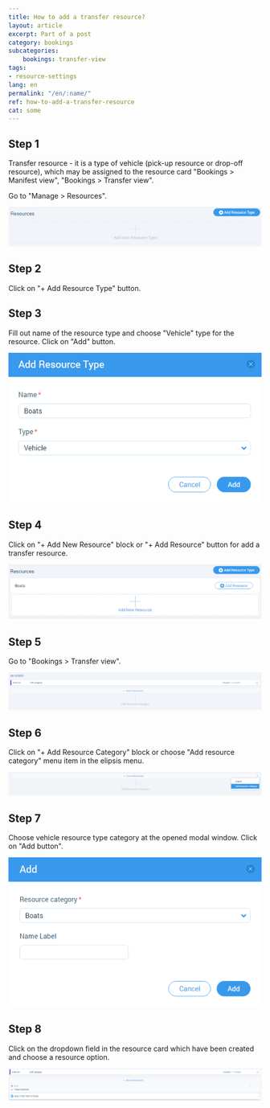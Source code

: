```yaml
---
title: How to add a transfer resource?
layout: article
excerpt: Part of a post
category: bookings
subcategories:
    bookings: transfer-view
tags:
- resource-settings
lang: en
permalink: "/en/:name/"
ref: how-to-add-a-transfer-resource
cat: some
---
```


## **Step 1**

Transfer resource - it is a type of vehicle (pick-up resource or drop-off resource), which may be assigned to the resource card "Bookings > Manifest view", "Bookings > Transfer view".

Go to "Manage > Resources".

![How_to_add_a_transfer_resource1](/assets/images/how_to_add_a_transfer_resource1.png)

## **Step 2**

Click on "+ Add Resource Type" button.

## **Step 3**

Fill out name of the resource type and choose "Vehicle" type for the resource. Click on "Add" button.

![How_to_add_a_transfer_resource2](/assets/images/how_to_add_a_transfer_resource2.png)

## **Step 4**

Click on "+ Add New Resource" block or "+ Add Resource" button for add a transfer resource.

![How_to_add_a_transfer_resource3](/assets/images/how_to_add_a_transfer_resource3.png)

## **Step 5**

Go to "Bookings > Transfer view".

![How_to_add_a_transfer_resource4](/assets/images/how_to_add_a_transfer_resource4.png)

## **Step 6**

Click on "+ Add Resource Category" block or choose "Add resource category" menu item in the elipsis menu.

![How_to_add_a_transfer_resource5](/assets/images/how_to_add_a_transfer_resource5.png)

## **Step 7**

Choose vehicle resource type category at the opened modal window. Click on "Add button".

![How_to_add_a_transfer_resource6](/assets/images/how_to_add_a_transfer_resource6.png)

## **Step 8**

Click on the dropdown field in the resource card which have been created and choose a resource option.

![How_to_add_a_transfer_resource7](/assets/images/how_to_add_a_transfer_resource7.png)
